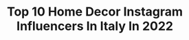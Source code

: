 ---
title: Top 10 Home Decor Instagram Influencers In Italy In 2022
description: >-
  Find top home decor Instagram influencers in Italy in 2022. Most popular hashtags: #homedecor #homesweethome #home #love.
platform: Instagram
hits: 278
text_top: Identify the most popular Instagram influencers on inBeat.
text_bottom: Our database holds 278 Instagram influencers like this in Italy for you to contact.
profiles:
  - username: "trilliletty_shabbychic_"
    fullname: >-
      Letty🌹
    bio: >-
      Love Shabbychic🎀💖 Homedecore🏡 Love Flowers🌼🌻🌷🌺
    location: "Italy"
    followers: 51702
    engagement: 346
    commentsToLikes: 0.071272
    id: ck8t29xcvyojm0j78vtxyg6tz
    verified: false
    hashtags: "#kitchendecor, #casa, #amolamontagna, #shabbywohnen"
  - username: "mumisthemum"
    fullname: >-
      Giulia pettinato
    bio: >-
      Mumisthemum / La mamma è la mamma Motherhood |Homedecor| Lifestyle 🤎Mamma di tre e insegnante di danza🤎 💌 giuliapettinatoteacher@gmail.com
    location: "Italy"
    followers: 19175
    engagement: 379
    commentsToLikes: 0.172059
    id: ckaosn5tws6w30i781vpmxo83
    verified: false
    hashtags: "#interiorwarrior, #interior4inspo, #shabbyhome, #disperatehousewife"
  - username: "martina__difusco"
    fullname: >-
      Martina
    bio: >-
      MoM❤️ FAMILY || HOMEDECOR|| LIFESTYLE || BEAUTY||KIDS
    location: "Italy"
    followers: 28425
    engagement: 304
    commentsToLikes: 0.055921
    id: ckaosn5vgs6xc0i78oajsdubg
    verified: false
    hashtags: "#littlebrother, #brotherandsister, #mamma, #family"
  - username: "valentinarizzello"
    fullname: >-
      Valentina Rizzello 🌷🎠
    bio: >-
      Homedecor | lifestyle | travel | ricette Amo fotografare il bello della vita❣️ 👰🏻 Wife 🏡 Roma 💌 valer90@hotmail.it
    location: "Italy"
    followers: 13542
    engagement: 431
    commentsToLikes: 0.045250
    id: ck5q94v699ek60i11dfzlenog
    verified: false
    hashtags: "#travel, #home, #stayathome, #happyeaster"
  - username: "taniastolyarenko"
    fullname: >-
      Tania Stolyarenko
    bio: >-
      ✖️ Alles ist jetzt. // #aesthetic #minimalstyle #editorialfashion #fragrancelover ——————Soon #homedecoration #homedesign
    location: "Italy"
    followers: 63384
    engagement: 139
    commentsToLikes: 0.102000
    id: ck5q9umwcd2t30i11lxecuj0x
    verified: false
    hashtags: "#motherhoodjourney, #apmmonaco, #byredo, #motherhood"
  - username: "shabby_chic_lov3"
    fullname: >-
      🌸🎀Veronica🎀🌸 shabby chic <3 🌸
    bio: >-
      🎀🌸 Roma 🇮🇹📍 🎀🌸 #lifestyle | 🎀🌸 #homedecor | 🎀🌸 #beauty 🌸💌 Collaborazioni: varashabbychic@gmail.com 🎀🌸🌸👇🏻 buono shopping 25€👇🏻🌸🌸🎀
    location: "Italy"
    followers: 44895
    engagement: 392
    commentsToLikes: 0.028469
    id: ck13952vpjkh70i19i9zkaz8h
    verified: false
    hashtags: "#homelife, #casachic, #mywestwingstyle, #shabbychic"
  - username: "stefy__94"
    fullname: >-
      INSPO | FASHION | LIFESTYLE 🌸
    bio: >-
      ~𝘐𝘵𝘢𝘭𝘪𝘢𝘯 ‘94 𝘨𝘪𝘳𝘭 🇮🇹 ~ Angel’s Mom💙🧸 ~𝘞𝘪𝘧𝘦 2-07-2018 🤵🏻👰🏻 ~💌 stefania.melino@hotmail.it ~𝘈𝘥𝘪𝘮: @lartenellaquotidianita
    location: "Italy"
    followers: 14265
    engagement: 883
    commentsToLikes: 0.101580
    id: ck5q9af9ta55g0i11uyz9q65l
    verified: false
    hashtags: "#mammaefiglio, #mumlife, #inspiration, #octoberlove"
  - username: "fabiolarieti"
    fullname: >-
      fabiolarieti
    bio: >-
      🎙Journalist Roma TV - Sky 213 📝 📺 Tv presenter 🎬 ⚽️ Football addicted 🔝 🛍 Fashion lover 💕 📚 Books passion 🤓 📩 fabiolarieti@gmail.com or DM 📬
    location: "Italy"
    followers: 33498
    engagement: 362
    commentsToLikes: 0.145259
    id: ck5c6ogs85v4u0i1110q7i6wj
    verified: false
    hashtags: "#fashiongo, #tvspeaker, #telegiornaliste, #libridaleggere"
  - username: "my_littleeva"
    fullname: >-
      🎀MyLittleEva🎀
    bio: >-
      🌸Content creator 🌸Fashionkids 🌸Trendsetter 🌸Model 📍MILANO 🇮🇹 !Page managed by Mom ! Contanct : alessiacepraga@gmail.com
    location: "Italy"
    followers: 58723
    engagement: 161
    commentsToLikes: 0.087472
    id: ck14lfvobugiu0i199pdgj1o0
    verified: false
    hashtags: "#fashionkids, #paroladimamma, #thetrendykidz, #fashionlover"
  - username: "g.i.u.l.i.a.s85"
    fullname: >-
      〰️🔆giulia s.🔆〰️
    bio: >-
      ✖️✖️✖️ Got glint? ✖️✖️✖️
    location: "Italy"
    followers: 106030
    engagement: 139
    commentsToLikes: 0.050960
    id: ckaowuaplaha30i783u8uq12a
    verified: false
    hashtags: "#cozyhome, #croptop, #sunday, #magic"
---